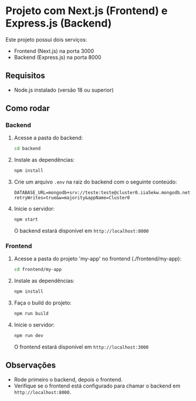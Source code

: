 # Projeto com Next.js (Frontend) e Express.js (Backend)

Este projeto possui dois serviços:

* Frontend (Next.js) na porta 3000
* Backend (Express.js) na porta 8000

## Requisitos

* Node.js instalado (versão 18 ou superior)

## Como rodar

### Backend

1. Acesse a pasta do backend:

   ```bash
   cd backend
   ```
2. Instale as dependências:

   ```bash
   npm install
   ```
3. Crie um arquivo `.env` na raiz do backend com o seguinte conteúdo:

   ```env
   DATABASE_URL=mongodb+srv://teste:teste@cluster0.iia5ekw.mongodb.net/people?retryWrites=true&w=majority&appName=Cluster0
   ```
4. Inicie o servidor:

   ```bash
   npm start
   ```

   O backend estará disponível em `http://localhost:8000`

### Frontend

1. Acesse a pasta do projeto 'my-app' no frontend (./frontend/my-app):

   ```bash
   cd frontend/my-app
   ```
2. Instale as dependências:

   ```bash
   npm install
   ```
3. Faça o build do projeto:

   ```bash
   npm run build
   ```
4. Inicie o servidor:

   ```bash
   npm run dev
   ```

   O frontend estará disponível em `http://localhost:3000`

## Observações

* Rode primeiro o backend, depois o frontend.
* Verifique se o frontend está configurado para chamar o backend em `http://localhost:8000`.
